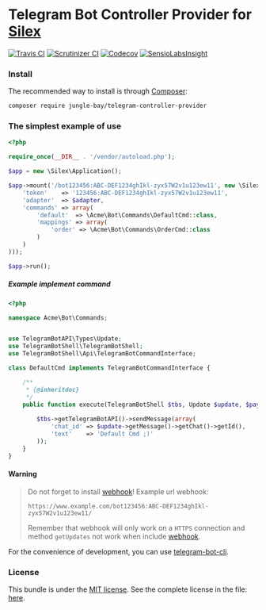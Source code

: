 # Telegram Bot Controller Provider for [Silex](https://silex.symfony.com/)

[![Travis CI](https://img.shields.io/travis/jungle-bay/telegram-bot-controller-provider.svg?style=flat)](https://travis-ci.org/jungle-bay/telegram-bot-controller-provider)
[![Scrutinizer CI](https://img.shields.io/scrutinizer/g/jungle-bay/telegram-bot-controller-provider.svg?style=flat)](https://scrutinizer-ci.com/g/jungle-bay/telegram-bot-controller-provider)
[![Codecov](https://img.shields.io/codecov/c/github/jungle-bay/telegram-bot-controller-provider.svg?style=flat)](https://codecov.io/gh/jungle-bay/telegram-bot-controller-provider)
[![SensioLabsInsight](https://img.shields.io/sensiolabs/i/46abe828-3d9f-4ef4-9663-aaa94d6239f4.svg?style=flat)](https://insight.sensiolabs.com/projects/46abe828-3d9f-4ef4-9663-aaa94d6239f4)

### Install

The recommended way to install is through [Composer](https://getcomposer.org):

```bash
composer require jungle-bay/telegram-controller-provider
```

### The simplest example of use

```php
<?php

require_once(__DIR__ . '/vendor/autoload.php');

$app = new \Silex\Application();

$app->mount('/bot123456:ABC-DEF1234ghIkl-zyx57W2v1u123ew11', new \Silex\Provider\TelegramBotControllerProvider(array(
    'token'    => '123456:ABC-DEF1234ghIkl-zyx57W2v1u123ew11',          // Your token bot.
    'adapter'  => $adapter,                                             // This adapter for Scrapbook library. See the complete: https://github.com/matthiasmullie/scrapbook#adapters
    'commands' => array(
        'default'  => \Acme\Bot\Commands\DefaultCmd::class,             // This command will work by default if no command is found. (optional)
        'mappings' => array(                                            // This is the list of registered commands for the bot. (optional)
            'order' => \Acme\Bot\Commands\OrderCmd::class
        )
    )
)));

$app->run();
```

##### Example implement command

```php
<?php

namespace Acme\Bot\Commands;


use TelegramBotAPI\Types\Update;
use TelegramBotShell\TelegramBotShell;
use TelegramBotShell\Api\TelegramBotCommandInterface;

class DefaultCmd implements TelegramBotCommandInterface {

    /**
     * {@inheritdoc}
     */
    public function execute(TelegramBotShell $tbs, Update $update, $payload = null) {
        
        $tbs->getTelegramBotAPI()->sendMessage(array(
            'chat_id' => $update->getMessage()->getChat()->getId(),
            'text'    => 'Default Cmd ;)'
        ));
    }
}
```

#### Warning

> Do not forget to install [webhook](https://core.telegram.org/bots/api#setwebhook)! Example url webhook:
>
> ```https://www.example.com/bot123456:ABC-DEF1234ghIkl-zyx57W2v1u123ew11/```
>
> Remember that webhook will only work on a ```HTTPS``` connection and method ```getUpdates``` not work when include [webhook](https://core.telegram.org/bots/api#setwebhook).

For the convenience of development, you can use [telegram-bot-cli](https://github.com/jungle-bay/telegram-bot-cli).

### License

This bundle is under the [MIT license](http://opensource.org/licenses/MIT). See the complete license in the file: [here](https://github.com/jungle-bay/telegram-bot-controller-provider/blob/master/license.txt).
